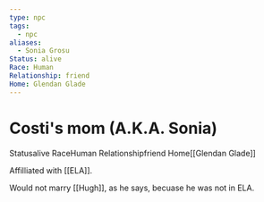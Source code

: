 ```yaml
---
type: npc
tags:
  - npc
aliases:
  - Sonia Grosu
Status: alive
Race: Human
Relationship: friend
Home: Glendan Glade
---
```


# Costi's mom (A.K.A. Sonia)
<span class="dataview inline-field"><span class="inline-field-key">Status</span><span class="inline-field-value">alive</span></span>
<span class="dataview inline-field"><span class="inline-field-key">Race</span><span class="inline-field-value">Human</span></span>
<span class="dataview inline-field"><span class="inline-field-key">Relationship</span><span class="inline-field-value">friend</span></span>
<span class="dataview inline-field"><span class="inline-field-key">Home</span><span class="inline-field-value">[[Glendan Glade]]</span></span>

Affilliated with [[ELA]]. 

Would not marry [[Hugh]], as he says, becuase he was not in ELA. 